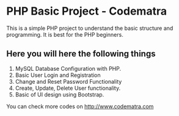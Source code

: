 # PHP Basic Project - Codematra
This is a simple PHP project to understand the basic structure and programming. It is best for the PHP beginners.

## Here you will here the following things
1. MySQL Database Configuration with PHP. 
2. Basic User Login and Registration 
3. Change and Reset Password Functionality
4. Create, Update, Delete User functionality. 
5. Basic of UI design using Bootstrap.

You can check more codes on http://www.codematra.com